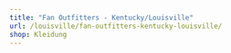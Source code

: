 ```yaml
---
title: "Fan Outfitters - Kentucky/Louisville"
url: /louisville/fan-outfitters-kentucky-louisville/
shop: Kleidung
---
```

